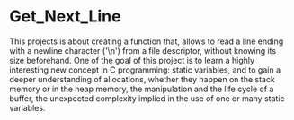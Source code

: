 # Get_Next_Line

This projects is about creating a function that, allows to read a line ending with a newline character ('\n') from a file descriptor, without knowing its size beforehand. 
One of the goal of this project is to learn a highly interesting new concept in C programming: static variables, and to gain a deeper understanding of allocations, 
whether they happen on the stack memory or in the heap memory, the manipulation and the life cycle of a buffer, the unexpected complexity implied in the use of one or many static variables.
